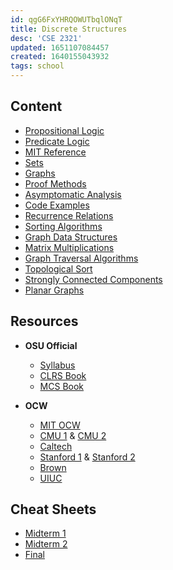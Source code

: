```yaml
---
id: qgG6FxYHRQOWUTbqlONqT
title: Discrete Structures
desc: 'CSE 2321'
updated: 1651107084457
created: 1640155043932
tags: school
---
```


## Content

- [Propositional Logic](/assets/spr22/FndtionOne/PropositionalLogic.pdf)
- [Predicate Logic](/assets/spr22/FndtionOne/PredicateLogic.pdf)
- [MIT Reference](/assets/spr22/FndtionOne/Logic_MIT.pdf)
- [Sets](/assets/spr22/FndtionOne/Sets.pdf)
- [Graphs](/assets/spr22/FndtionOne/Graphs.pdf)
- [Proof Methods](/assets/spr22/FndtionOne/Proof_Methods.pdf)
- [Asymptomatic Analysis](/assets/spr22/FndtionOne/Asymptotic_Analysis.pdf)
- [Code Examples](/assets/spr22/FndtionOne/Code_Examples.pdf)
- [Recurrence Relations](/assets/spr22/FndtionOne/Recurrence_Relations.pdf)
- [Sorting Algorithms](/assets/spr22/FndtionOne/Sorting_Algorithms.pdf)
- [Graph Data Structures](/assets/spr22/FndtionOne/Graph_Data_Structures.pdf)
- [Matrix Multiplications](/assets/spr22/FndtionOne/Matrix_Multiplication.pdf)
- [Graph Traversal Algorithms](/assets/spr22/FndtionOne/Graph_Traversal_Algorithms.pdf)
- [Topological Sort](/assets/spr22/FndtionOne/Topological_Sort.pdf)
- [Strongly Connected Components](/assets/spr22/FndtionOne/Strongly_Connected_Components.pdf)
- [Planar Graphs](/assets/spr22/FndtionOne/Planar_Graphs.pdf)

## Resources

- **OSU Official**
  - [Syllabus](/assets/spr22/FndtionOne/CSE2321.pdf)
  - [CLRS Book](/assets/spr22/FndtionOne/CLRS.pdf)
  - [MCS Book](/assets/spr22/FndtionOne/MIT6_042JF10_notes.pdf)
  
- **OCW**
  - [MIT OCW](https://ocw.mit.edu/courses/electrical-engineering-and-computer-science/6-042j-mathematics-for-computer-science-spring-2015/)
  - [CMU 1](https://www.math.cmu.edu/~ploh/2021-228.shtml) & [CMU 2](https://www.math.cmu.edu/~jmackey/151_128/welcome.html)
  - [Caltech](http://www.math.caltech.edu/~2014-15/1term/ma006a/)
  - [Stanford 1](https://web.stanford.edu/class/cs103x/) & [Stanford 2](https://web.stanford.edu/class/cs103/)
  - [Brown](https://cs22.cafe/)
  - [UIUC](https://courses.engr.illinois.edu/cs173/fa2021/ALL-lectures/)

## Cheat Sheets

- [Midterm 1](/assets/spr22/FndtionOne/CheatSheetM1.pdf)
- [Midterm 2](/assets/spr22/FndtionOne/CheatSheetM2.pdf)
- [Final](/assets/spr22/FndtionOne/CheatSheetFinal.pdf)